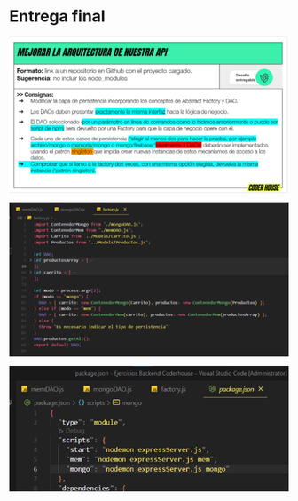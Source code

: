 # Entrega final

![Ejercicio redactado](./Pics/entrega-20-imagen-1.png)

![Factory.js](./Pics/entrega-20-imagen-2.png)

![Comandos en package.json](./Pics/entrega-20-imagen-3.png)
